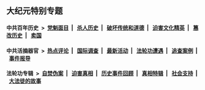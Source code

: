 ## 大纪元特别专题

#### 中共百年历史 &nbsp;>&nbsp; [党魁面目](indexes/nf1176107/README.md?09040430) &nbsp;| &nbsp; [杀人历史](indexes/nf1176106/README.md?09040430) &nbsp;| &nbsp; [破坏传统和道德](indexes/nf1176106/README.md?09040430) &nbsp;| &nbsp; [迫害文化精英](indexes/nf1176111/README.md?09040430) &nbsp;| &nbsp; [篡改历史](indexes/nf1176115/README.md?09040430) &nbsp;| &nbsp; [卖国](indexes/nf1176117/README.md?09040430) 

#### 中共活摘器官 &nbsp;>&nbsp; [热点评论](indexes/nf5879/README.md?09040430) &nbsp;| &nbsp; [国际调查](indexes/nf5947/README.md?09040430) &nbsp;| &nbsp; [最新活动](indexes/nf5883/README.md?09040430) &nbsp;| &nbsp; [法轮功遭遇](indexes/nf5881/README.md?09040430) &nbsp;| &nbsp; [追查案例](indexes/nf5880/README.md?09040430) &nbsp;| &nbsp; [事件报导](indexes/nf5877/README.md?09040430) 

#### 法轮功专辑 &nbsp;>&nbsp; [自焚伪案](indexes/nf5562/README.md?09040430) &nbsp;| &nbsp; [迫害真相](indexes/nf4379/README.md?09040430) &nbsp;| &nbsp; [历史事件回顾](indexes/nf5793/README.md?09040430) &nbsp;| &nbsp; [真相特辑](indexes/nf4389/README.md?09040430) &nbsp;| &nbsp; [社会支持](indexes/nf4386/README.md?09040430) &nbsp;| &nbsp; [大法徒的故事](indexes/nf1147481/README.md?09040430) 
